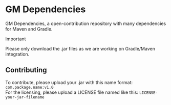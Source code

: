 # GM Dependencies
GM Dependencies, a open-contribution repository with many dependencies for Maven and Gradle.

> [!IMPORTANT]
> Please only download the .jar files as we are working on Gradle/Maven integration.

## Contributing
To contribute, please upload your .jar with this name format: ``com.package.name:v1.0``\
For the licensing, please upload a LICENSE file named like this: ``LICENSE-your-jar-filename``
